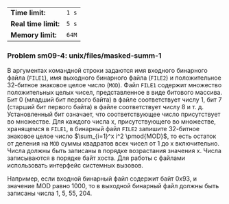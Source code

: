 |                      |       |
|----------------------|-------|
| **Time limit:**      | `1 s` |
| **Real time limit:** | `5 s` |
| **Memory limit:**    | `64M` |


### Problem sm09-4: unix/files/masked-summ-1

В аргументах командной строки задаются имя входного бинарного файла (`FILE1`), имя выходного
бинарного файла (`FILE2`) и положительное 32-битное знаковое целое число (`MOD`). Файл `FILE1`
содержит множество положительных целых чисел, представленное в виде битового массива. Бит 0 (младший
бит первого байта) в файле соответствует числу 1, бит 7 (старший бит первого байта) в файле
соответствует числу 8 и т. д. Установленный бит означает, что соответствующее число присутствует во
множестве. Для каждого числа x, присутствующего во множестве, хранящемся в `FILE1`, в бинарный файл
`FILE2` запишите 32-битное знаковое целое число $\sum_{i=1}^x i^2 \pmod{MOD}$, то есть остаток от
деления на `MOD` суммы квадратов всех чисел от 1 до x включительно. Числа должны быть записаны в
порядке возрастания значения x. Числа записываются в порядке байт хоста. Для работы с файлами
использовать интерфейс системных вызовов.

Например, если входной бинарный файл содержит байт 0x93, и значение MOD равно 1000, то в выходной
бинарный файл должны быть записаны числа 1, 5, 55, 204.

